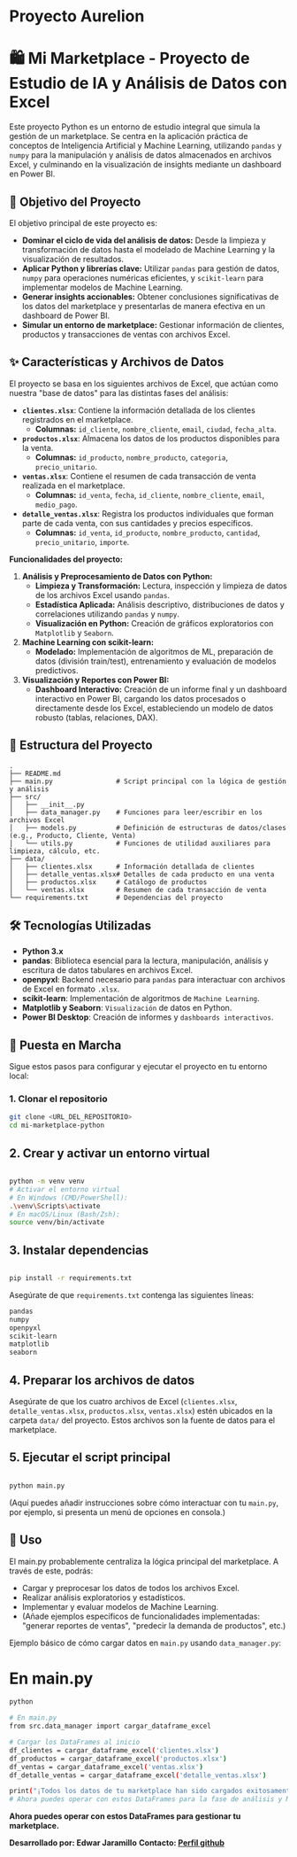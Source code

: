 # Proyecto Aurelion

# 🛍️ Mi Marketplace - Proyecto de Estudio de IA y Análisis de Datos con Excel

Este proyecto Python es un entorno de estudio integral que simula la gestión de un marketplace. Se centra en la aplicación práctica de conceptos de Inteligencia Artificial y Machine Learning, utilizando `pandas` y `numpy` para la manipulación y análisis de datos almacenados en archivos Excel, y culminando en la visualización de insights mediante un dashboard en Power BI.

## 🎯 Objetivo del Proyecto

El objetivo principal de este proyecto es:
*   **Dominar el ciclo de vida del análisis de datos:** Desde la limpieza y transformación de datos hasta el modelado de Machine Learning y la visualización de resultados.
*   **Aplicar Python y librerías clave:** Utilizar `pandas` para gestión de datos, `numpy` para operaciones numéricas eficientes, y `scikit-learn` para implementar modelos de Machine Learning.
*   **Generar insights accionables:** Obtener conclusiones significativas de los datos del marketplace y presentarlas de manera efectiva en un dashboard de Power BI.
*   **Simular un entorno de marketplace:** Gestionar información de clientes, productos y transacciones de ventas con archivos Excel.

## ✨ Características y Archivos de Datos

El proyecto se basa en los siguientes archivos de Excel, que actúan como nuestra "base de datos" para las distintas fases del análisis:

*   **`clientes.xlsx`**: Contiene la información detallada de los clientes registrados en el marketplace.
    *   **Columnas:** `id_cliente`, `nombre_cliente`, `email`, `ciudad`, `fecha_alta`.
*   **`productos.xlsx`**: Almacena los datos de los productos disponibles para la venta.
    *   **Columnas:** `id_producto`, `nombre_producto`, `categoria`, `precio_unitario`.
*   **`ventas.xlsx`**: Contiene el resumen de cada transacción de venta realizada en el marketplace.
    *   **Columnas:** `id_venta`, `fecha`, `id_cliente`, `nombre_cliente`, `email`, `medio_pago`.
*   **`detalle_ventas.xlsx`**: Registra los productos individuales que forman parte de cada venta, con sus cantidades y precios específicos.
    *   **Columnas:** `id_venta`, `id_producto`, `nombre_producto`, `cantidad`, `precio_unitario`, `importe`.

**Funcionalidades del proyecto:**

1.  **Análisis y Preprocesamiento de Datos con Python:**
    *   **Limpieza y Transformación:** Lectura, inspección y limpieza de datos de los archivos Excel usando `pandas`.
    *   **Estadística Aplicada:** Análisis descriptivo, distribuciones de datos y correlaciones utilizando `pandas` y `numpy`.
    *   **Visualización en Python:** Creación de gráficos exploratorios con `Matplotlib` y `Seaborn`.
2.  **Machine Learning con scikit-learn:**
    *   **Modelado:** Implementación de algoritmos de ML, preparación de datos (división train/test), entrenamiento y evaluación de modelos predictivos.
3.  **Visualización y Reportes con Power BI:**
    *   **Dashboard Interactivo:** Creación de un informe final y un dashboard interactivo en Power BI, cargando los datos procesados o directamente desde los Excel, estableciendo un modelo de datos robusto (tablas, relaciones, DAX).

## 📁 Estructura del Proyecto

```text
.
├── README.md
├── main.py                # Script principal con la lógica de gestión y análisis
├── src/
│   ├── __init__.py
│   ├── data_manager.py    # Funciones para leer/escribir en los archivos Excel
│   ├── models.py          # Definición de estructuras de datos/clases (e.g., Producto, Cliente, Venta)
│   └── utils.py           # Funciones de utilidad auxiliares para limpieza, cálculo, etc.
├── data/
│   ├── clientes.xlsx      # Información detallada de clientes
│   ├── detalle_ventas.xlsx# Detalles de cada producto en una venta
│   ├── productos.xlsx     # Catálogo de productos
│   └── ventas.xlsx        # Resumen de cada transacción de venta
└── requirements.txt       # Dependencias del proyecto
```

## 🛠️ Tecnologías Utilizadas

*   **Python 3.x**
*   **pandas**: Biblioteca esencial para la lectura, manipulación, análisis y escritura de datos tabulares en archivos Excel.
*   **openpyxl**: Backend necesario para `pandas` para interactuar con archivos de Excel en formato `.xlsx`.
*   **scikit-learn**: Implementación de algoritmos de `Machine Learning`.
*   **Matplotlib y Seaborn**: `Visualización` de datos en Python.
*   **Power BI Desktop**: Creación de informes y `dashboards interactivos`.

## 🚀 Puesta en Marcha

Sigue estos pasos para configurar y ejecutar el proyecto en tu entorno local:

### 1. Clonar el repositorio

```bash
git clone <URL_DEL_REPOSITORIO>
cd mi-marketplace-python

```
## 2. Crear y activar un entorno virtual
```bash

python -m venv venv
# Activar el entorno virtual
# En Windows (CMD/PowerShell):
.\venv\Scripts\activate
# En macOS/Linux (Bash/Zsh):
source venv/bin/activate
```
## 3. Instalar dependencias
```bash

pip install -r requirements.txt
```
Asegúrate de que `requirements.txt` contenga las siguientes líneas:
```bash
pandas
numpy
openpyxl
scikit-learn
matplotlib
seaborn
```

## 4. Preparar los archivos de datos

Asegúrate de que los cuatro archivos de Excel (`clientes.xlsx`, `detalle_ventas.xlsx`, `productos.xlsx`, `ventas.xlsx`) estén ubicados en la carpeta `data/` del proyecto. Estos archivos son la fuente de datos para el marketplace.

## 5. Ejecutar el script principal
```bash

python main.py
```
(Aquí puedes añadir instrucciones sobre cómo interactuar con tu `main.py`, por ejemplo, si presenta un menú de opciones en consola.)

## 📝 Uso
El main.py probablemente centraliza la lógica principal del marketplace. A través de este, podrás:

* Cargar y preprocesar los datos de todos los archivos Excel.
* Realizar análisis exploratorios y estadísticos.
* Implementar y evaluar modelos de Machine Learning.
* (Añade ejemplos específicos de funcionalidades implementadas: "generar reportes de ventas", "predecir la demanda de productos", etc.)

Ejemplo básico de cómo cargar datos en `main.py` usando `data_manager.py`:

# En main.py
```bash
python

# En main.py
from src.data_manager import cargar_dataframe_excel

# Cargar los DataFrames al inicio
df_clientes = cargar_dataframe_excel('clientes.xlsx')
df_productos = cargar_dataframe_excel('productos.xlsx')
df_ventas = cargar_dataframe_excel('ventas.xlsx')
df_detalle_ventas = cargar_dataframe_excel('detalle_ventas.xlsx')

print("¡Todos los datos de tu marketplace han sido cargados exitosamente para su estudio!")
# Ahora puedes operar con estos DataFrames para la fase de análisis y ML.
```
**Ahora puedes operar con estos DataFrames para gestionar tu marketplace.**

**Desarrollado por: Edwar Jaramillo**
**Contacto: [Perfil github](https://github.com/eajaramillo)**